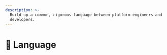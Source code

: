 ```yaml
---
description: >-
  Build up a common, rigorous language between platform engineers and
  developers.
---
```


# 📓 Language

